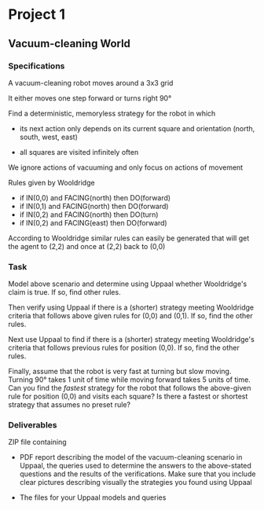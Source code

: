 # Project 1
## Vacuum-cleaning World

### Specifications

A vacuum-cleaning robot moves around a 3x3 grid

It either moves one step forward or turns right 90°

Find a deterministic, memoryless strategy for the robot in which

* its next action only depends on its current square and orientation (north, south, west, east)

* all squares are visited infinitely often

We ignore actions of vacuuming and only focus on actions of movement

Rules given by Wooldridge

* if IN(0,0) and FACING(north) then DO(forward)
* if IN(0,1) and FACING(north) then DO(forward)
* if IN(0,2) and FACING(north) then DO(turn)
* if IN(0,2) and FACING(east) then DO(forward)

According to Wooldridge similar rules can easily be generated that will get the agent to (2,2) and once at (2,2) back to (0,0)

### Task

Model above scenario and determine using Uppaal whether Wooldridge's claim is true. If so, find other rules.

Then verify using Uppaal if there is a (shorter) strategy meeting Wooldridge criteria that follows above given rules for (0,0) and (0,1). If so, find the other rules.

Next use Uppaal to find if there is a (shorter) strategy meeting Wooldridge's criteria that follows previous rules for position (0,0). If so, find the other rules.

Finally, assume that the robot is very fast at turning but slow moving. Turning 90° takes 1 unit of time while moving forward takes 5 units of time. Can you find the *fastest* strategy for the robot that follows the above-given rule for position (0,0) and visits each square? Is there a fastest or shortest strategy that assumes no preset rule?

### Deliverables

ZIP file containing

* PDF report describing the model of the vacuum-cleaning scenario in Uppaal, the queries used to determine the answers to the above-stated questions and the results of the verifications. Make sure that you include clear pictures describing visually the strategies you found using Uppaal

* The files for your Uppaal models and queries